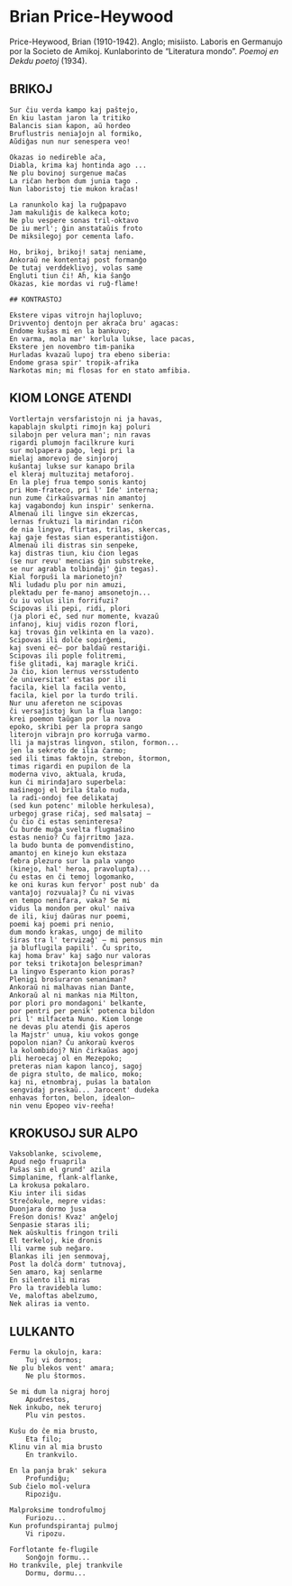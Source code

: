 # Brian Price-Heywood

Price-Heywood, Brian (1910-1942). Anglo; misiisto. Laboris en Germanujo por la Societo de Amikoj. Kunlaborinto de “Literatura mondo”. *Poemoj en Dekdu poetoj* (1934).


## BRIKOJ

    Sur ĉiu verda kampo kaj paŝtejo,
    En kiu lastan jaron la tritiko
    Balancis sian kapon, aŭ hordeo
    Bruflustris neniaĵojn al formiko,
    Aŭdiĝas nun nur senespera veo!

    Okazas io nedireble aĉa,
    Diabla, krima kaj hontinda ago ...
    Ne plu bovinoj surgenue maĉas
    La riĉan herbon dum junia tago .
    Nun laboristoj tie mukon kraĉas!

    La ranunkolo kaj la ruĝpapavo
    Jam makuliĝis de kalkeca koto;
    Ne plu vespere sonas tril-oktavo
    De iu merl'; ĝin anstataŭis froto
    De miksilegoj por cementa lafo.

    Ho, brikoj, brikoj! sataj neniame,
    Ankoraŭ ne kontentaj post formanĝo
    De tutaj verddeklivoj, volas same
    Engluti tiun ĉi! Aĥ, kia ŝanĝo
    Okazas, kie mordas vi ruĝ-flame!

    ## KONTRASTOJ

    Ekstere vipas vitrojn hajlopluvo;
    Drivventoj dentojn per akraĉa bru' agacas:
    Endome kuŝas mi en la bankuvo;
    En varma, mola mar' korlula lukse, lace pacas,
    Ekstere jen novembro tim-panika
    Hurladas kvazaŭ lupoj tra ebeno siberia:
    Endome grasa spir' tropik-afrika
    Narkotas min; mi flosas for en stato amfibia.

## KIOM LONGE ATENDI

    Vortlertajn versfaristojn ni ja havas,
    kapablajn skulpti rimojn kaj poluri
    silabojn per velura man'; nin ravas
    rigardi plumojn facilkrure kuri
    sur molpapera paĝo, legi pri la
    mielaj amorevoj de sinjoroj
    kuŝantaj lukse sur kanapo brila
    el kleraj multuzitaj metaforoj.
    En la plej frua tempo sonis kantoj
    pri Hom-frateco, pri l' Ide' interna;
    nun zume ĉirkaŭsvarmas nin amantoj
    kaj vagabondoj kun inspir' senkerna.
    Almenaŭ ili lingve sin ekzercas,
    lernas fruktuzi la mirindan riĉon
    de nia lingvo, flirtas, trilas, skercas,
    kaj gaje festas sian esperantistiĝon.
    Almenaŭ ili distras sin senpeke,
    kaj distras tiun, kiu ĉion legas
    (se nur revu' mencias ĝin substreke,
    se nur agrabla tolbindaj' ĝin tegas).
    Kial forpuŝi la marionetojn?
    Nli ludadu plu por nin amuzi,
    plektadu per fe-manoj amsonetojn...
    ĉu iu volus ilin forrifuzi?
    Scipovas ili pepi, ridi, plori
    (ja plori eĉ, sed nur momente, kvazaŭ
    infanoj, kiuj vidis rozon flori,
    kaj trovas ĝin velkinta en la vazo).
    Scipovas ili dolĉe sopirĝemi,
    kaj sveni eĉ— por baldaŭ restariĝi.
    Scipovas ili pople folitremi,
    fiŝe glitadi, kaj maragle kriĉi.
    Ja ĉio, kion lernus versstudento
    ĉe universitat' estas por ili
    facila, kiel la facila vento,
    facila, kiel por la turdo trili.
    Nur unu afereton ne scipovas
    ĉi versaĵistoj kun la flua lango:
    krei poemon taŭgan por la nova
    epoko, skribi per la propra sango
    literojn vibrajn pro korruĝa varmo.
    lli ja majstras lingvon, stilon, formon...
    jen la sekreto de ilia ĉarmo;
    sed ili timas faktojn, strebon, ŝtormon,
    timas rigardi en pupilon de la
    moderna vivo, aktuala, kruda,
    kun ĉi mirindaĵaro superbela:
    maŝinegoj el brila ŝtalo nuda,
    la radi-ondoj fee delikataj
    (sed kun potenc' miloble herkulesa),
    urbegoj grase riĉaj, sed malsataj —
    ĉu ĉio ĉi estas seninteresa?
    Ĉu burde muĝa svelta flugmaŝino
    estas nenio? Ĉu fajrritmo ĵaza.
    la budo bunta de pomvendistino,
    amantoj en kinejo kun ekstaza
    febra plezuro sur la pala vango
    (kinejo, hal' heroa, pravolupta)...
    ĉu estas en ĉi temoj logomanko,
    ke oni kuras kun fervor' post nub' da
    vantaĵoj rozvualaj? Ĉu ni vivas
    en tempo nenifara, vaka? Se mi
    vidus la mondon per okul' naiva
    de ili, kiuj daŭras nur poemi,
    poemi kaj poemi pri nenio,
    dum mondo krakas, ungoj de milito
    ŝiras tra l' tervizaĝ' — mi pensus min
    ja bluflugila papili'. Ĉu sprito,
    kaj homa brav' kaj saĝo nur valoras
    por teksi trikotaĵon belespriman?
    La lingvo Esperanto kion poras?
    Plenigi broŝuraron senaniman?
    Ankoraŭ ni malhavas nian Dante,
    Ankoraŭ al ni mankas nia Milton,
    por plori pro mondagoni' belkante,
    por pentri per penik' potenca bildon
    pri l' milfaceta Nuno. Kiom longe
    ne devas plu atendi ĝis aperos
    la Majstr' unua, kiu vokos gonge
    popolon nian? Ĉu ankoraŭ kveros
    la kolombidoj? Nin ĉirkaŭas agoj
    pli heroecaj ol en Mezepoko;
    preteras nian kapon lancoj, sagoj
    de pigra stulto, de malico, moko;
    kaj ni, etnombraj, puŝas la batalon
    sengvidaj preskaŭ... Jarocent' dudeka
    enhavas forton, belon, idealon—
    nin venu Epopeo viv-reeĥa!

## KROKUSOJ SUR ALPO

    Vaksoblanke, scivoleme,
    Apud neĝo fruaprila
    Puŝas sin el grund' azila
    Simplanime, flank-alflanke,
    La krokusa pokalaro.
    Kiu inter ili sidas
    Streĉokule, nepre vidas:
    Duonjara dormo ĵusa
    Freŝon donis! Kvaz' anĝeloj
    Senpasie staras ili;
    Nek aŭskultis fringon trili
    El terkeloj, kie dronis
    lli varme sub neĝaro.
    Blankas ili jen senmovaj,
    Post la dolĉa dorm' tutnovaj,
    Sen amaro, kaj senlarme
    En silento ili miras
    Pro la travidebla lumo:
    Ve, maloftas abelzumo,
    Nek aliras ia vento.

## LULKANTO

    Fermu la okulojn, kara:
        Tuj vi dormos;
    Ne plu blekos vent' amara;
        Ne plu ŝtormos.

    Se mi dum la nigraj horoj
        Apudrestos,
    Nek inkubo, nek teruroj
        Plu vin pestos.

    Kuŝu do ĉe mia brusto,
        Eta filo;
    Klinu vin al mia brusto
        En trankvilo.

    En la panja brak' sekura
        Profundiĝu;
    Sub ĉielo mol-velura
        Ripoziĝu.

    Malproksime tondrofulmoj
        Furiozu...
    Kun profundspirantaj pulmoj
        Vi ripozu.

    Forflotante fe-flugile
        Sonĝojn formu...
    Ho trankvile, plej trankvile
        Dormu, dormu...
